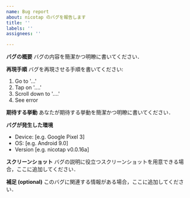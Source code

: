 ```yaml
---
name: Bug report
about: nicotap のバグを報告します
title: ''
labels: ''
assignees: ''

---
```


**バグの概要**
バグの内容を簡潔かつ明瞭に書いてください．

**再現手順**
バグを再現させる手順を書いてください:
1. Go to '...'
2. Tap on '....'
3. Scroll down to '....'
4. See error

**期待する挙動**
あなたが期待する挙動を簡潔かつ明瞭に書いてください．

**バグが発生した環境**
 - Device: [e.g. Google Pixel 3]
 - OS: [e.g. Android 9.0]
 - Version [e.g. nicotap v0.0.16a]

**スクリーンショット**
バグの説明に役立つスクリーンショットを用意できる場合，ここに追加してください．

**補足 (optional)**
このバグに関連する情報がある場合，ここに追加してください．
